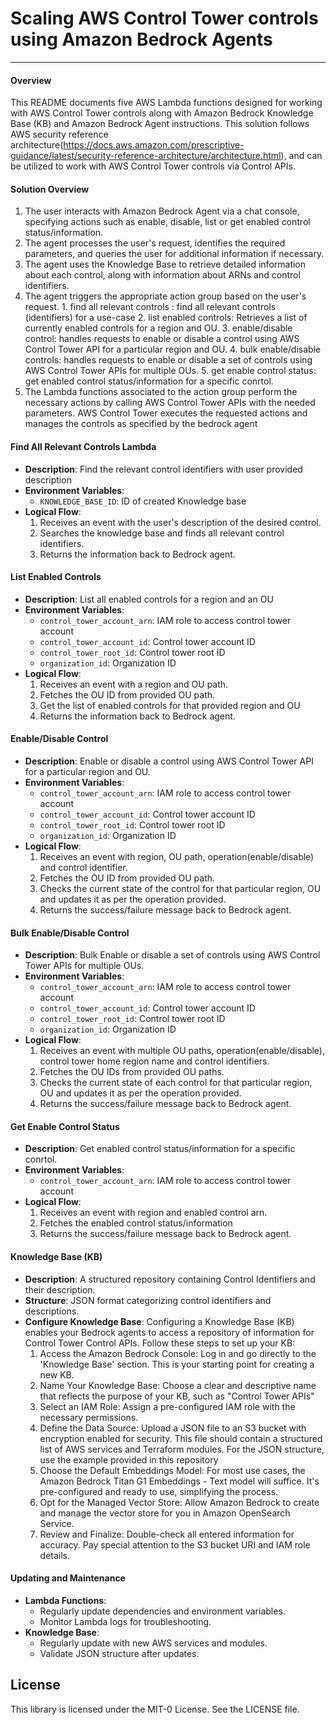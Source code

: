 # Scaling AWS Control Tower controls using Amazon Bedrock Agents

---

#### Overview
This README documents five AWS Lambda functions designed for working with AWS Control Tower controls along with Amazon Bedrock Knowledge Base (KB) and Amazon Bedrock Agent instructions. This solution follows AWS security reference architecture(https://docs.aws.amazon.com/prescriptive-guidance/latest/security-reference-architecture/architecture.html), and can be utilized to work with AWS Control Tower controls via Control APIs.

#### Solution Overview
1. The user interacts with Amazon Bedrock Agent via a chat console, specifying actions such as enable, disable, list or get enabled control status/information.
2. The agent processes the user's request, identifies the required parameters, and queries the user for additional information if necessary.
3. The agent uses the Knowledge Base to retrieve detailed information about each control, along with information about ARNs and control identifiers.
4. The agent triggers the appropriate action group based on the user's request. 
        1. find all relevant controls : find all relevant controls (identifiers) for a use-case
        2. list enabled controls: Retrieves a list of currently enabled controls for a region and OU.
        3. enable/disable control: handles requests to enable or disable a control using AWS Control Tower API for a particular region and OU. 
        4. bulk enable/disable controls: handles requests to enable or disable a set of controls using AWS Control Tower APIs for multiple OUs.
        5. get enable control status: get enabled control status/information for a specific conrtol. 
5. The Lambda functions associated to the action group perform the necessary actions by calling AWS Control Tower APIs with the needed parameters. AWS Control Tower executes the requested actions and manages the controls as specified by the bedrock agent

#### Find All Relevant Controls Lambda

- **Description**: Find the relevant control identifiers with user provided description
- **Environment Variables**:
  - `KNOWLEDGE_BASE_ID`: ID of created Knowledge base
- **Logical Flow**:
    1. Receives an event with the user's description of the desired control.
    2. Searches the knowledge base and finds all relevant control identifiers.
    3. Returns the information back to Bedrock agent.

#### List Enabled Controls
- **Description**: List all enabled controls for a region and an OU
- **Environment Variables**:
  - `control_tower_account_arn`: IAM role to access control tower account
  - `control_tower_account_id`: Control tower account ID
  - `control_tower_root_id`: Control tower root ID
  - `organization_id`: Organization ID
- **Logical Flow**:
    1. Receives an event with a region and OU path.
    2. Fetches the OU ID from provided OU path.
    3. Get the list of enabled controls for that provided region and OU
    3. Returns the information back to Bedrock agent.

#### Enable/Disable Control
- **Description**: Enable or disable a control using AWS Control Tower API for a particular region and OU. 
- **Environment Variables**:
  - `control_tower_account_arn`: IAM role to access control tower account
  - `control_tower_account_id`: Control tower account ID
  - `control_tower_root_id`: Control tower root ID
  - `organization_id`: Organization ID
- **Logical Flow**:
    1. Receives an event with region, OU path, operation(enable/disable) and control identifier.
    2. Fetches the OU ID from provided OU path.
    3. Checks the current state of the control for that particular region, OU and updates it as per the operation provided.
    4. Returns the success/failure message back to Bedrock agent.

#### Bulk Enable/Disable Control
- **Description**: Bulk Enable or disable a set of controls using AWS Control Tower APIs for multiple OUs. 
- **Environment Variables**:
  - `control_tower_account_arn`: IAM role to access control tower account
  - `control_tower_account_id`: Control tower account ID
  - `control_tower_root_id`: Control tower root ID
  - `organization_id`: Organization ID
- **Logical Flow**:
    1. Receives an event with multiple OU paths, operation(enable/disable), control tower home region name and control identifiers.
    2. Fetches the OU IDs from provided OU paths.
    3. Checks the current state of each control for that particular region, OU and updates it as per the operation provided.
    4. Returns the success/failure message back to Bedrock agent.

#### Get Enable Control Status
- **Description**: Get enabled control status/information for a specific conrtol. 
- **Environment Variables**:
  - `control_tower_account_arn`: IAM role to access control tower account
- **Logical Flow**:
    1. Receives an event with region and enabled control arn.
    2. Fetches the enabled control status/information
    3. Returns the success/failure message back to Bedrock agent.

#### Knowledge Base (KB)
- **Description**: A structured repository containing Control Identifiers and their description.
- **Structure**: JSON format categorizing control identifiers and descriptions.
- **Configure Knowledge Base**: Configuring a Knowledge Base (KB) enables your Bedrock agents to access a repository of information for Control Tower Control APIs. Follow these steps to set up your KB:
  1. Access the Amazon Bedrock Console: Log in and go directly to the 'Knowledge Base' section. This is your starting point for creating a new KB.
  2. Name Your Knowledge Base: Choose a clear and descriptive name that reflects the purpose of your KB, such as "Control Tower APIs"
  3. Select an IAM Role: Assign a pre-configured IAM role with the necessary permissions. 
  4. Define the Data Source: Upload a JSON file to an S3 bucket with encryption enabled for security. This file should contain a structured list of AWS services and Terraform modules. For the JSON structure, use the example provided in this repository
  5. Choose the Default Embeddings Model: For most use cases, the Amazon Bedrock Titan G1 Embeddings - Text model will suffice. It's pre-configured and ready to use, simplifying the process.
  6. Opt for the Managed Vector Store: Allow Amazon Bedrock to create and manage the vector store for you in Amazon OpenSearch Service.
  7. Review and Finalize: Double-check all entered information for accuracy. Pay special attention to the S3 bucket URI and IAM role details.

#### Updating and Maintenance
- **Lambda Functions**:
  - Regularly update dependencies and environment variables.
  - Monitor Lambda logs for troubleshooting.
- **Knowledge Base**:
  - Regularly update with new AWS services and modules.
  - Validate JSON structure after updates.

## License

This library is licensed under the MIT-0 License. See the LICENSE file.
